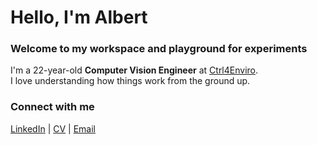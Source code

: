 # Hello, I'm Albert  
### Welcome to my workspace and playground for experiments  

I'm a 22-year-old **Computer Vision Engineer** at [Ctrl4Enviro](https://www.ctrl4enviro.com/).  
I love understanding how things work from the ground up.  

### Connect with me

[LinkedIn](https://linkedin.com/in/albert-roca-llev) | [CV](https://drive.google.com/file/d/11-ou1Uz0GgWI3hCbSRDWq_rX0VrIyrq7/view) | [Email](mailto:albertrocallevadot@gmail.com)
